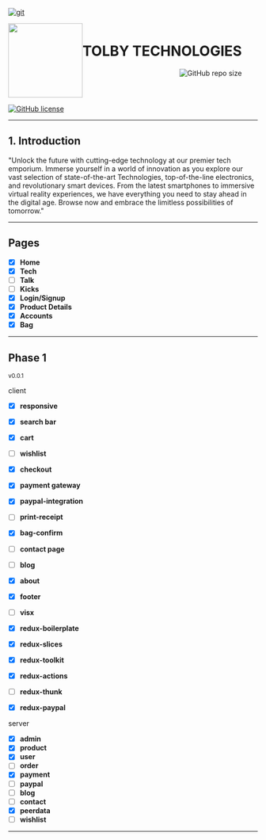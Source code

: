 
[![git](https://img.shields.io/badge/--F05032?logo=git&logoColor=ffffff)](http://git-scm.com/)

<div align="center" style='display:inline-flex'>

<img src="https://i.ibb.co/0qfcPnY/tolby.png" width="150" height="150">
<br/>


<br/>

<div style='text-align:right'>
    <h1><b>TOLBY TECHNOLOGIES</b></h1>

![GitHub repo size](https://custom-icon-badges.demolab.com/badge/tolbytech-UNDER%20DEVELOPMENT-blue.svg?logo=tolby%20technologies&logoColor=white)
<br/>

</div>
</div>


<br/>

[![GitHub license](https://img.shields.io/github/license/Naereen/StrapDown.js.svg)](https://github.com/Naereen/StrapDown.js/blob/master/LICENSE)
<br/>
<hr>

## 1. Introduction


"Unlock the future with cutting-edge
    technology at our premier tech emporium. Immerse yourself in a world of
    innovation as you explore our vast selection of state-of-the-art Technologies,
    top-of-the-line electronics, and revolutionary smart devices. From the
    latest smartphones to immersive virtual reality experiences, we have
    everything you need to stay ahead in the digital age. Browse now and embrace
    the limitless possibilities of tomorrow."

<hr>

## Pages

- [x] **Home**
- [x] **Tech**
- [ ] **Talk**
- [ ] **Kicks**
- [x] **Login/Signup**
- [x] **Product Details**
- [x] **Accounts**
- [x] **Bag**

<hr>

## Phase 1

<sub>
v0.0.1
</sub>

<br/>

client
- [x] **responsive**
- [x] **search bar**
- [x] **cart**
- [ ] **wishlist**
- [x] **checkout**
- [x] **payment gateway**
- [x] **paypal-integration**
- [ ] **print-receipt**
- [x] **bag-confirm**
- [ ] **contact page**
- [ ] **blog**
- [x] **about**
- [x] **footer**
- [ ] **visx**


- [x] **redux-boilerplate**
- [x] **redux-slices**
- [x] **redux-toolkit**
- [x] **redux-actions**
- [ ] **redux-thunk**
- [x] **redux-paypal**

server
- [x] **admin**
- [x] **product**
- [x] **user**
- [ ] **order**
- [x] **payment**
- [ ] **paypal**
- [ ] **blog**
- [ ] **contact**
- [x] **peerdata**
- [ ] **wishlist**

<hr>